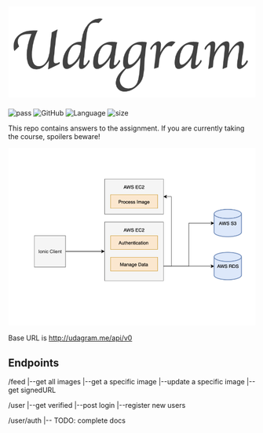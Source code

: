 ![logo](logo.png)
-------------------
![pass](https://img.shields.io/badge/build-passing-brightgreen.svg)
![GitHub](https://img.shields.io/github/license/dsalazar10/App-Udagram.svg) 
![Language](https://img.shields.io/badge/Language-Typescript-blue.svg)
![size](https://img.shields.io/github/repo-size/dsalazar10/App-Udagram.svg)

This repo contains answers to the assignment. If you are currently taking the course, spoilers beware!

![](Main.png)

Base URL is http://udagram.me/api/v0

## Endpoints

/feed 
|--get all images
|--get a specific image
|--update a specific image
|--get signedURL
  
/user
|--get verified
|--post login
|--register new users
  
 /user/auth
 |-- TODO: complete docs
  
